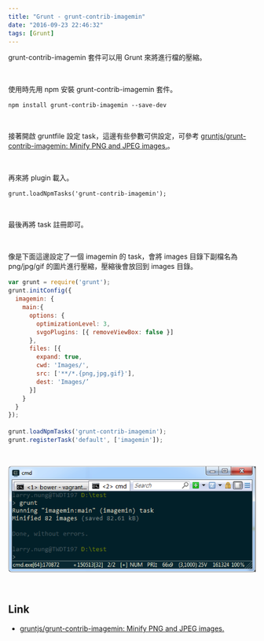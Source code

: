 ```yaml
---
title: "Grunt - grunt-contrib-imagemin"
date: "2016-09-23 22:46:32"
tags: [Grunt]
---
```



grunt-contrib-imagemin 套件可以用 Grunt 來將進行檔的壓縮。  

<!-- More -->

<br/>


使用時先用 npm 安裝 grunt-contrib-imagemin 套件。  

    npm install grunt-contrib-imagemin --save-dev

<br/>


接著開啟 gruntfile 設定 task，這邊有些參數可供設定，可參考 [gruntjs/grunt-contrib-imagemin: Minify PNG and JPEG images.](https://github.com/gruntjs/grunt-contrib-imagemin)。  

<br/>


再來將 plugin 載入。  

    grunt.loadNpmTasks('grunt-contrib-imagemin');

<br/>


最後再將 task 註冊即可。  

<br/>


像是下面這邊設定了一個 imagemin 的 task，會將 images 目錄下副檔名為 png/jpg/gif 的圖片進行壓縮，壓縮後會放回到 images 目錄。   

```js
var grunt = require('grunt'); 
grunt.initConfig({ 
  imagemin: { 
    main:{
      options: { 
        optimizationLevel: 3, 
        svgoPlugins: [{ removeViewBox: false }] 
      }, 
      files: [{ 
        expand: true, 
        cwd: 'Images/', 
        src: ['**/*.{png,jpg,gif}'], 
        dest: 'Images/’
      }] 
    } 
  } 
}); 

grunt.loadNpmTasks('grunt-contrib-imagemin'); 
grunt.registerTask('default', ['imagemin']);
```

<br/>


![1.png](1.png)

<br/>


Link
----
* [gruntjs/grunt-contrib-imagemin: Minify PNG and JPEG images.](https://github.com/gruntjs/grunt-contrib-imagemin)
